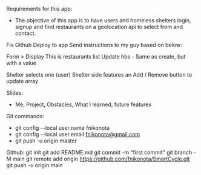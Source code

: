 Requirements for this app:
- The objective of this app is to have users and homeless shelters
 login, signup and find restaurants on a geolocation api to select from and contact.

Fix Github
Deploy to app
Send instructions to my guy based on below:

Form > Display This is restaurants list 
Update hbs - Same as create, but with a value

Shelter selects one (user)
Shelter side features an Add / Remove button to update array 

Slides:
- Me, Project, Obstacles, What I learned, future features 

Git commands:
- git config --local user.name fnikonota
- git config --local user.email fnikonota@gmail.com
- git push -u origin master

Github:
git init
git add README.md
git commit -m "first commit"
git branch -M main
git remote add origin https://github.com/fnikonota/SmartCycle.git
git push -u origin main